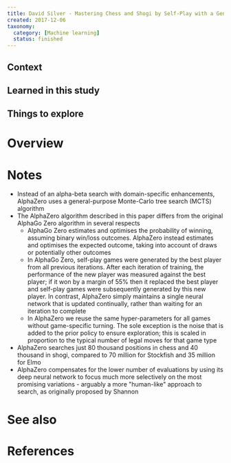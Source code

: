 ```yaml
---
title: David Silver - Mastering Chess and Shogi by Self-Play with a General Reinforcement Learning Algorithm (2017)
created: 2017-12-06
taxonomy:
  category: [Machine learning]
  status: finished
---
```


## Context

## Learned in this study

## Things to explore

# Overview

# Notes
* Instead of an alpha-beta search with domain-specific enhancements, AlphaZero uses a general-purpose Monte-Carlo tree search (MCTS) algorithm
* The AlphaZero algorithm described in this paper differs from the original AlphaGo Zero algorithm in several respects
	* AlphaGo Zero estimates and optimises the probability of winning, assuming binary win/loss outcomes. AlphaZero instead estimates and optimises the expected outcome, taking into account of draws or potentially other outcomes
	* In AlphaGo Zero, self-play games were generated by the best player from all previous iterations. After each iteration of training, the performance of the new player was measured against the best player; if it won by a margin of 55% then it replaced the best player and self-play games were subsequently generated by this new player. In contrast, AlphaZero simply maintains a single neural network that is updated continually, rather than waiting for an iteration to complete
	* In AlphaZero we reuse the same hyper-parameters for all games without game-specific turning. The sole exception is the noise that is added to the prior policy to ensure exploration; this is scaled in proportion to the typical number of legal moves for that game type
* AlphaZero searches just 80 thousand positions in chess and 40 thousand in shogi, compared to 70 million for Stockfish and 35 million for Elmo
* AlphaZero compensates for the lower number of evaluations by using its deep neural network to focus much more selectively on the most promising variations - arguably a more "human-like" approach to search, as originally proposed by Shannon

# See also

# References
